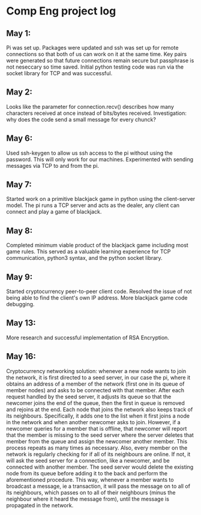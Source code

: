 # Comp Eng project log

## May 1:
Pi was set up. Packages were updated and ssh was set up for remote connections so that both of us can work on it at the same time. Key pairs were generated so that future connections remain secure but passphrase is not neseccary so time saved. Initial python testing code was run via the socket library for TCP and was successful.

## May 2:
Looks like the parameter for connection.recv() describes how many characters received at once instead of bits/bytes received. Investigation: why does the code send a small message for every chunck? 

## May 6:
Used ssh-keygen to allow us ssh access to the pi without using the password. This will only work for our machines. Experimented with sending messages via TCP to and from the pi.

## May 7:
Started work on a primitive blackjack game in python using the client-server model. The pi runs a TCP server and acts as the dealer, any client can connect and play a game of blackjack. 

## May 8:
Completed minimum viable product of the blackjack game including most game rules. This served as a valuable learning experience for TCP communication, python3 syntax, and the python socket library.

## May 9:
Started cryptocurrency peer-to-peer client code. Resolved the issue of not being able to find the client's own IP address. More blackjack game code debugging.

## May 13:
More research and successful implementation of RSA Encryption.

## May 16:
Cryptocurrency networking solution: whenever a new node wants to join the network, it is first directed to a seed server, in our case the pi, where it obtains an address of a member of the network (first one in its queue of member nodes) and asks to be connected with that member. After each request handled by the seed server, it adjusts its queue so that the newcomer joins the end of the queue, then the first in queue is removed and rejoins at the end. Each node that joins the network also keeps track of its neighbours. Specifically, it adds one to the list when it first joins a node in the network and when another newcomer asks to join. However, if a newcomer queries for a member that is offline, that newcomer will report that the member is missing to the seed server where the server deletes that member from the queue and assign the newcomer another member. This process repeats as many times as necessary. Also, every member on the network is regularly checking for if all of its neighbours are online. If not, it will ask the seed server for a connection, like a newcomer, and be connected with another member. The seed server would delete the existing node from its queue before adding it to the back and perform the aforementioned procedure. This way, whenever a member wants to broadcast a message, ie a transaction, it will pass the message on to all of its neighbours, which passes on to all of their neighbours (minus the neighbour where it heard the message from), until the message is propagated in the network.